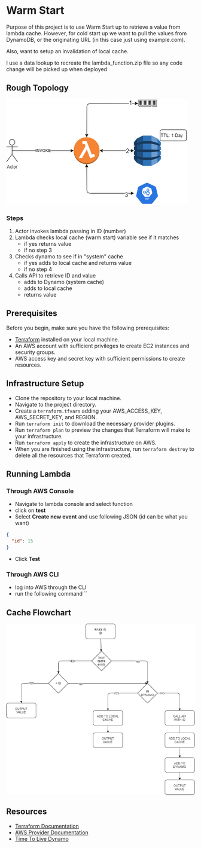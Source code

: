 # Warm Start

Purpose of this project is to use Warm Start up to retrieve a value from lambda cache.  However, for cold start up we want to pull the values from DynamoDB, or the originating URL (in this case just using example.com).

Also, want to setup an invalidation of local cache.

I use a data lookup to recreate the lambda_function.zip file so any code change will be picked up when deployed

## Rough Topology

![topology](./documentation/WarmStartup-Topology.png)

### Steps

1. Actor invokes lambda passing in ID (number)
2. Lambda checks local cache (warm start) variable see if it matches
    * if yes returns value
    * if no step 3
3. Checks dynamo to see if in "system" cache
    * if yes adds to local cache and returns value
    * if no step 4
4.  Calls API to retrieve ID and value
    * adds to Dynamo (system cache)
    * adds to local cache
    * returns value


## Prerequisites
Before you begin, make sure you have the following prerequisites:

* [Terraform](https://developer.hashicorp.com/terraform/tutorials/aws-get-started/install-cli) installed on your local machine.
* An AWS account with sufficient privileges to create EC2 instances and security groups.
* AWS access key and secret key with sufficient permissions to create resources.


## Infrastructure Setup

* Clone the repository to your local machine.
* Navigate to the project directory.
* Create a `terraform.tfvars` adding your AWS_ACCESS_KEY, AWS_SECRET_KEY, and REGION.
* Run `terraform init` to download the necessary provider plugins.
* Run `terraform plan` to preview the changes that Terraform will make to your infrastructure.
* Run `terraform apply` to create the infrastructure on AWS.
* When you are finished using the infrastructure, run `terraform destroy` to delete all the resources that Terraform created.

## Running Lambda

### Through AWS Console

* Navigate to lambda console and select function
* click on **test**
* Select **Create new event** and use following JSON (id can be what you want)

```json
{
  "id": 15
}
```

* Click **Test**

### Through AWS CLI

* log into AWS through the CLI
* run the following command ``

## Cache Flowchart

![logicflow](./documentation/FlowDiagram.png)

## Resources

* [Terraform Documentation](https://developer.hashicorp.com/terraform/docs)
* [AWS Provider Documentation](https://registry.terraform.io/providers/hashicorp/aws/latest/docs)
* [Time To Live Dynamo](http://i-cloudconsulting.com/aws-dynamodb-ttl-setting-up-grammatically/)